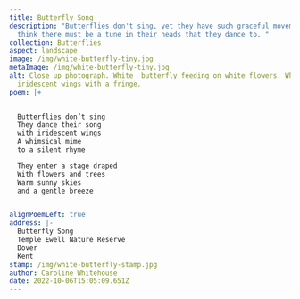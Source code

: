 ```yaml
---
title: Butterfly Song
description: "Butterflies don't sing, yet they have such graceful movements I
  think there must be a tune in their heads that they dance to. "
collection: Butterflies
aspect: landscape
image: /img/white-butterfly-tiny.jpg
metaImage: /img/white-butterfly-tiny.jpg
alt: Close up photograph. White  butterfly feeding on white flowers. White
  iridescent wings with a fringe.
poem: |+
  

  Butterflies don’t sing
  They dance their song
  with iridescent wings
  A whimsical mime
  to a silent rhyme

  They enter a stage draped
  With flowers and trees
  Warm sunny skies
  and a gentle breeze


alignPoemLeft: true
address: |-
  Butterfly Song
  Temple Ewell Nature Reserve
  Dover 
  Kent
stamp: /img/white-butterfly-stamp.jpg
author: Caroline Whitehouse
date: 2022-10-06T15:05:09.651Z
---
```

